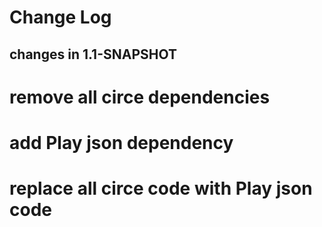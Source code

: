 Change Log
==========

## changes in 1.1-SNAPSHOT

# remove all circe dependencies
# add Play json dependency
# replace all circe code with Play json code
